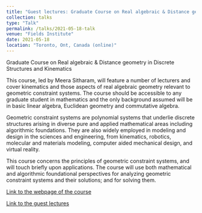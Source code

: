 ```yaml
---
title: "Guest lectures: Graduate Course on Real algebraic & Distance geometry in Discrete Structures and Kinematics"
collection: talks
type: "Talk"
permalink: /talks/2021-05-18-talk
venue: "Fields Institute"
date: 2021-05-18
location: "Toronto, Ont, Canada (online)"
---
```


Graduate Course on Real algebraic & Distance geometry in Discrete Structures and Kinematics

This course, led by Meera Sitharam, will feature a number of lecturers and cover kinematics and those aspects of real algebraic geometry relevant to geometric constraint systems. The course should be accessible to any graduate student in mathematics and the only background assumed will be in basic linear algebra, Euclidean geometry and commutative algebra.

Geometric constraint systems are polynomial systems that underlie discrete structures arising in diverse pure and applied mathematical areas  including algorithmic foundations.  They are also widely employed in modeling and design in the sciences and engineering, from kinematics, robotics, molecular and materials modeling, computer aided mechanical design,  and virtual reality.
 
This course concerns the principles of geometric constraint systems,  and will touch briefly upon applications.
The course will use both mathematical  and algorithmic foundational perspectives for analyzing geometric constraint systems and their solutions;  and  for solving them. 

[Link to the webpage of the course](http://www.fields.utoronto.ca/activities/20-21/constraint-kinematics)

[Link to the guest lectures](https://www.youtube.com/watch?v=oOvxs8nxj_g)
